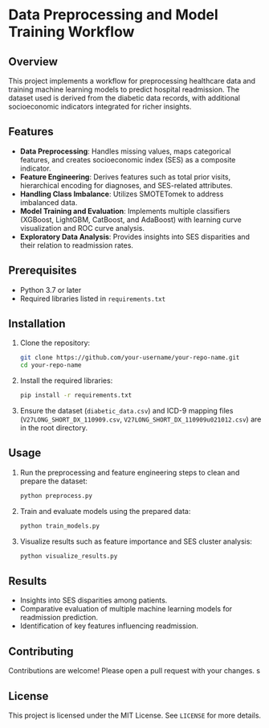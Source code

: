# Data Preprocessing and Model Training Workflow

## Overview

This project implements a workflow for preprocessing healthcare data and training machine learning models to predict hospital readmission. The dataset used is derived from the diabetic data records, with additional socioeconomic indicators integrated for richer insights. 

## Features

- **Data Preprocessing**: Handles missing values, maps categorical features, and creates socioeconomic index (SES) as a composite indicator.
- **Feature Engineering**: Derives features such as total prior visits, hierarchical encoding for diagnoses, and SES-related attributes.
- **Handling Class Imbalance**: Utilizes SMOTETomek to address imbalanced data.
- **Model Training and Evaluation**: Implements multiple classifiers (XGBoost, LightGBM, CatBoost, and AdaBoost) with learning curve visualization and ROC curve analysis.
- **Exploratory Data Analysis**: Provides insights into SES disparities and their relation to readmission rates.

## Prerequisites

- Python 3.7 or later
- Required libraries listed in `requirements.txt`

## Installation

1. Clone the repository:
    ```bash
    git clone https://github.com/your-username/your-repo-name.git
    cd your-repo-name
    ```

2. Install the required libraries:
    ```bash
    pip install -r requirements.txt
    ```

3. Ensure the dataset (`diabetic_data.csv`) and ICD-9 mapping files (`V27LONG_SHORT_DX_110909.csv`, `V27LONG_SHORT_DX_110909u021012.csv`) are in the root directory.

## Usage

1. Run the preprocessing and feature engineering steps to clean and prepare the dataset:
    ```bash
    python preprocess.py
    ```

2. Train and evaluate models using the prepared data:
    ```bash
    python train_models.py
    ```

3. Visualize results such as feature importance and SES cluster analysis:
    ```bash
    python visualize_results.py
    ```

## Results

- Insights into SES disparities among patients.
- Comparative evaluation of multiple machine learning models for readmission prediction.
- Identification of key features influencing readmission.

## Contributing

Contributions are welcome! Please open a pull request with your changes.
s
## License

This project is licensed under the MIT License. See `LICENSE` for more details.
